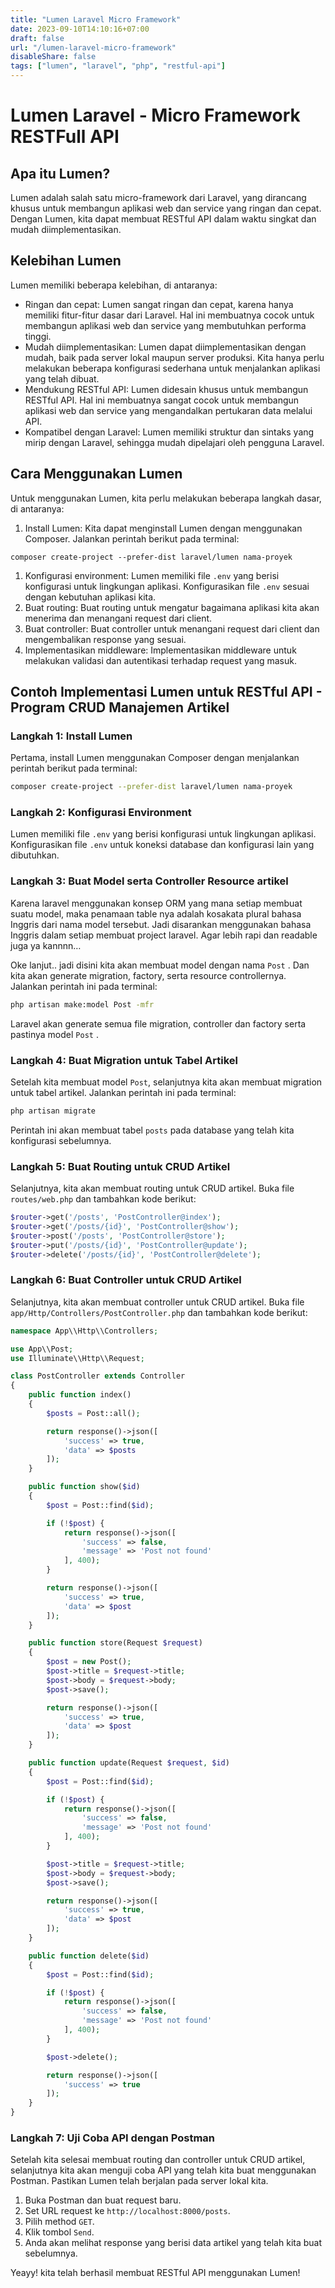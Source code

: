 ```yaml
---
title: "Lumen Laravel Micro Framework"
date: 2023-09-10T14:10:16+07:00
draft: false
url: "/lumen-laravel-micro-framework"
disableShare: false
tags: ["lumen", "laravel", "php", "restful-api"]
---
```


# Lumen Laravel - Micro Framework RESTFull API

## Apa itu Lumen?

Lumen adalah salah satu micro-framework dari Laravel, yang dirancang khusus untuk membangun aplikasi web dan service yang ringan dan cepat. Dengan Lumen, kita dapat membuat RESTful API dalam waktu singkat dan mudah diimplementasikan.

## Kelebihan Lumen

Lumen memiliki beberapa kelebihan, di antaranya:

- Ringan dan cepat: Lumen sangat ringan dan cepat, karena hanya memiliki fitur-fitur dasar dari Laravel. Hal ini membuatnya cocok untuk membangun aplikasi web dan service yang membutuhkan performa tinggi.
- Mudah diimplementasikan: Lumen dapat diimplementasikan dengan mudah, baik pada server lokal maupun server produksi. Kita hanya perlu melakukan beberapa konfigurasi sederhana untuk menjalankan aplikasi yang telah dibuat.
- Mendukung RESTful API: Lumen didesain khusus untuk membangun RESTful API. Hal ini membuatnya sangat cocok untuk membangun aplikasi web dan service yang mengandalkan pertukaran data melalui API.
- Kompatibel dengan Laravel: Lumen memiliki struktur dan sintaks yang mirip dengan Laravel, sehingga mudah dipelajari oleh pengguna Laravel.

## Cara Menggunakan Lumen

Untuk menggunakan Lumen, kita perlu melakukan beberapa langkah dasar, di antaranya:

1. Install Lumen: Kita dapat menginstall Lumen dengan menggunakan Composer. Jalankan perintah berikut pada terminal:

```
composer create-project --prefer-dist laravel/lumen nama-proyek

```

1. Konfigurasi environment: Lumen memiliki file `.env` yang berisi konfigurasi untuk lingkungan aplikasi. Konfigurasikan file `.env` sesuai dengan kebutuhan aplikasi kita.
2. Buat routing: Buat routing untuk mengatur bagaimana aplikasi kita akan menerima dan menangani request dari client.
3. Buat controller: Buat controller untuk menangani request dari client dan mengembalikan response yang sesuai.
4. Implementasikan middleware: Implementasikan middleware untuk melakukan validasi dan autentikasi terhadap request yang masuk.

## Contoh Implementasi Lumen untuk RESTful API - Program CRUD Manajemen Artikel

### Langkah 1: Install Lumen

Pertama, install Lumen menggunakan Composer dengan menjalankan perintah berikut pada terminal:

```bash
composer create-project --prefer-dist laravel/lumen nama-proyek

```

### Langkah 2: Konfigurasi Environment

Lumen memiliki file `.env` yang berisi konfigurasi untuk lingkungan aplikasi. Konfigurasikan file `.env` untuk koneksi database dan konfigurasi lain yang dibutuhkan.

### Langkah 3: Buat Model serta Controller Resource artikel

Karena laravel menggunakan konsep ORM yang mana setiap membuat suatu model, maka penamaan table nya adalah kosakata plural bahasa Inggris dari nama model tersebut. Jadi disarankan menggunakan bahasa Inggris dalam setiap membuat project laravel. Agar lebih rapi dan readable juga ya kannnn…

Oke lanjut.. jadi disini kita akan membuat model dengan nama `Post` . Dan kita akan generate migration, factory, serta resource controllernya. Jalankan perintah ini pada terminal:

```bash
php artisan make:model Post -mfr
```

Laravel akan generate semua file migration, controller dan factory serta pastinya model `Post` .

### Langkah 4: Buat Migration untuk Tabel Artikel

Setelah kita membuat model `Post`, selanjutnya kita akan membuat migration untuk tabel artikel. Jalankan perintah ini pada terminal:

```bash
php artisan migrate

```

Perintah ini akan membuat tabel `posts` pada database yang telah kita konfigurasi sebelumnya.

### Langkah 5: Buat Routing untuk CRUD Artikel

Selanjutnya, kita akan membuat routing untuk CRUD artikel. Buka file `routes/web.php` dan tambahkan kode berikut:

```php
$router->get('/posts', 'PostController@index');
$router->get('/posts/{id}', 'PostController@show');
$router->post('/posts', 'PostController@store');
$router->put('/posts/{id}', 'PostController@update');
$router->delete('/posts/{id}', 'PostController@delete');

```

### Langkah 6: Buat Controller untuk CRUD Artikel

Selanjutnya, kita akan membuat controller untuk CRUD artikel. Buka file `app/Http/Controllers/PostController.php` dan tambahkan kode berikut:

```php
namespace App\\Http\\Controllers;

use App\\Post;
use Illuminate\\Http\\Request;

class PostController extends Controller
{
    public function index()
    {
        $posts = Post::all();

        return response()->json([
            'success' => true,
            'data' => $posts
        ]);
    }

    public function show($id)
    {
        $post = Post::find($id);

        if (!$post) {
            return response()->json([
                'success' => false,
                'message' => 'Post not found'
            ], 400);
        }

        return response()->json([
            'success' => true,
            'data' => $post
        ]);
    }

    public function store(Request $request)
    {
        $post = new Post();
        $post->title = $request->title;
        $post->body = $request->body;
        $post->save();

        return response()->json([
            'success' => true,
            'data' => $post
        ]);
    }

    public function update(Request $request, $id)
    {
        $post = Post::find($id);

        if (!$post) {
            return response()->json([
                'success' => false,
                'message' => 'Post not found'
            ], 400);
        }

        $post->title = $request->title;
        $post->body = $request->body;
        $post->save();

        return response()->json([
            'success' => true,
            'data' => $post
        ]);
    }

    public function delete($id)
    {
        $post = Post::find($id);

        if (!$post) {
            return response()->json([
                'success' => false,
                'message' => 'Post not found'
            ], 400);
        }

        $post->delete();

        return response()->json([
            'success' => true
        ]);
    }
}

```

### Langkah 7: Uji Coba API dengan Postman

Setelah kita selesai membuat routing dan controller untuk CRUD artikel, selanjutnya kita akan menguji coba API yang telah kita buat menggunakan Postman. Pastikan Lumen telah berjalan pada server lokal kita.

1. Buka Postman dan buat request baru.
2. Set URL request ke `http://localhost:8000/posts`.
3. Pilih method `GET`.
4. Klik tombol `Send`.
5. Anda akan melihat response yang berisi data artikel yang telah kita buat sebelumnya.

Yeayy! kita telah berhasil membuat RESTful API menggunakan Lumen!
